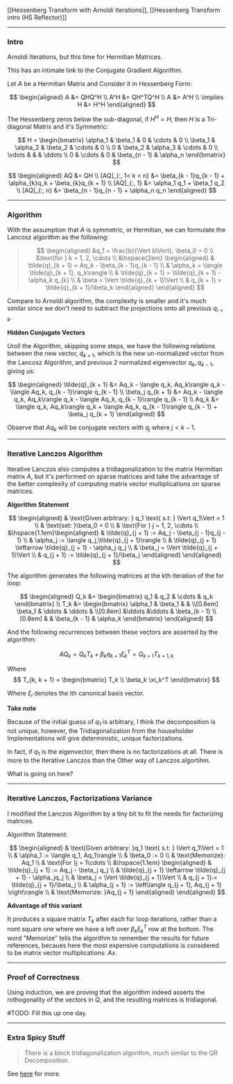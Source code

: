 [[Hessenberg Transform with Arnoldi Iterations]],
[[Hessenberg Transform intro (HS Reflector)]]

---
### **Intro**

Arnoldi Iterations, but this time for Hermitian Matrices. 

This has an intimate link to the Conjugate Gradient Algorithm. 

Let $A$ be a Hermitian Matrix and Consider it in Hessenberg Form:

$$
\begin{aligned}
    A &= QHQ^H
    \\
    A^H &= QH^TQ^H
    \\
    A &= A^H
    \\
    \implies H &= H^H
\end{aligned}
$$

The Hessenberg zeros below the sub-diagonal, if $H^H = H$, then $H$ is a Tri-diagonal Matrix and it's Symmetric: 

$$
H = \begin{bmatrix}
    \alpha_1 & \beta_1 & 0 & \cdots & 0
    \\
    \beta_1 & \alpha_2 & \beta_2 & \cdots & 0
    \\
    0 & \beta_2 & \alpha_3 & \cdots & 0
    \\
    \vdots & & & \ddots
    \\
    0 & \cdots & 0 & \beta_{n - 1} & \alpha_n 
\end{bmatrix}
$$

$$
\begin{aligned}
    AQ &= QH
    \\
    [AQ]_{:, 1< k < n} &= \beta_{k - 1}q_{k - 1} + \alpha_{k}q_k + \beta_{k}q_{k + 1}
    \\
    [AQ]_{:, 1} &= \alpha_1 q_1 + \beta_1 q_2
    \\
    [AQ]_{:, n} &= \beta_{n - 1}q_{n - 1} + \alpha_n q_n
\end{aligned}
$$

---
### **Algorithm**
With the assumption that $A$ is symmetric, or Hermitian, we can formulate the Lancosz algorithm as the following: 

> $$
> \begin{aligned}
>     &q_1 = \frac{b}{\Vert b\Vert}, \beta_0 = 0
>     \\
>     &\text{for } k = 1, 2, \cdots
>     \\
>     &\hspace{2em}
>     \begin{aligned}
>         & \tilde{q}_{k + 1} = Aq_k - \beta_{k - 1}q_{k - 1}
>         \\
>         & \alpha_k = \langle \tilde{q}_{k + 1}, q_k\rangle
>         \\
>         & \tilde{q}_{k + 1} = \tilde{q}_{k + 1} - \alpha_k q_{k}
>         \\
>         & \beta = \Vert \tilde{q}_{k + 1}\Vert
>         \\
>         & q_{k + 1} = \tilde{q}_{k + 1}/\beta_k
>     \end{aligned}
> \end{aligned}
> $$

Compare to Arnoldi algorithm, the complexity is smaller and it's much similar since we don't need to subtract the projections onto all previous $q_{i<k}$. 

**Hidden Conjugate Vectors**

Uroll the Algorithm, skipping some steps, we have the following relations between the new vector, $\tilde{q}_{k + 1}$, which is the new un-normalized vector from the Lancosz Algorithm, and previous 2 normalized eigenvector $q_{k}, q_{k - 1}$, giving us: 

$$
\begin{aligned}
    \tilde{q}_{k + 1} &= Aq_k - \langle q_k, Aq_k\rangle q_k - \langle Aq_k, q_{k - 1}\rangle q_{k - 1}
    \\
    \beta_j q_{k + 1} &= Aq_k - \langle q_k, Aq_k\rangle q_k - \langle Aq_k, q_{k - 1}\rangle q_{k - 1}
    \\
    Aq_k &= \langle q_k, Aq_k\rangle q_k + \langle Aq_k, q_{k - 1}\rangle q_{k - 1} + \beta_j q_{k + 1}
\end{aligned}
$$

Observe that $Aq_k$ will be conjugate vectors with $q_j$ where $j < k - 1$. 

---
### **Iterative Lanczos Algorithm**

Iterative Lanczos also computes a tridiagonalization to the matrix Hermitian matrix $A$, but it's performed on sparse matrices and take the advantage of the better complexity of computing matrix vector multiplications on sparse matrices.

**Algorithm Statement**

$$
\begin{aligned}
    & \text{Given arbitrary: } q_1 \text{ s.t: } \Vert q_1\Vert = 1
    \\
    & \text{set: }\beta_0 = 0
    \\
    & \text{For } j = 1, 2, \cdots 
    \\
    &\hspace{1.1em}\begin{aligned}
        & \tilde{q}_{j + 1} := Aq_j - \beta_{j - 1}q_{j - 1}
        \\
        & \alpha_j := \langle q_j,\tilde{q}_{j + 1}\rangle
        \\
        & \tilde{q}_{j + 1} \leftarrow \tilde{q}_{j + 1} - \alpha_j q_j
        \\
        & \beta_j = \Vert \tilde{q}_{j + 1}\Vert
        \\
        & q_{j + 1} := \tilde{q}_{j + 1}/\beta_j
    \end{aligned}
\end{aligned}
$$

The algorithm generates the following matrices at the kth iteration of the for loop: 

$$
\begin{aligned}
    Q_k &= \begin{bmatrix}
        q_1 & q_2 & \cdots & q_k
    \end{bmatrix}
    \\
    T_k &= 
    \begin{bmatrix}
        \alpha_1 & \beta_1 & & 
        \\[0.8em]
        \beta_1 & \ddots & \ddots & 
        \\[0.8em]
        &\ddots &\ddots & \beta_{k - 1}
        \\[0.8em]
        & & \beta_{k - 1} & \alpha_k
    \end{bmatrix}
\end{aligned}
$$

And the following recurrences between these vectors are asserted by the algorithm:

$$
AQ_k = Q_kT_k + \beta_k q_{k + 1}\xi_k^T = Q_{k + 1}T_{k + 1, k}
$$

Where 
$$
T_{k, k + 1} = 
    \begin{bmatrix}
        T_k
        \\
        \beta_k \xi_k^T
    \end{bmatrix}
$$

Where $\xi_i$ denotes the ith canonical basis vector. 

**Take note**

Because of the initial guess of $q_1$ is arbitrary, I think the decomposition is not unique, however, the Tridiagonalization from the householder Implementations will give deterministic, unique factorizations. 

In fact, if $q_1$ is the eigenvector, then there is no factorizations at all. There is more to the Iterative Lanczos than the Other way of Lanczos algortihm. 

What is going on here? 

---
### **Iterative Lanczos, Factorizations Variance**

I modified the Lanczos Algorithm by a tiny bit to fit the needs for factorizing matrices. 

Algorithm Statement: 

$$
\begin{aligned}
    & \text{Given arbitrary: }q_1 \text{ s.t: } \Vert q_1\Vert = 1
    \\
    & \alpha_1 := \langle q_1, Aq_1\rangle
    \\
    & \beta_0 := 0
    \\
    & \text{Memorize}: Aq_1
    \\
    & \text{For }j = 1\cdots
    \\
    &\hspace{1.1em}
    \begin{aligned}
        & \tilde{q}_{j + 1} := Aq_j - \beta_j q_j
        \\
        & \tilde{q}_{j + 1} \leftarrow \tilde{q}_{j + 1} - \alpha_jq_j
        \\
        & \beta_j = \Vert \tilde{q}_{j + 1}\Vert
        \\
        & q_{j + 1}:= \tilde{q}_{j + 1}/\beta_j
        \\
        & \alpha_{j + 1} := \left\langle q_{j + 1}, Aq_{j + 1} \right\rangle
        \\
        & \text{Memorize: }Aq_{j + 1}
    \end{aligned}
\end{aligned}
$$

**Advantage of this variant**

It produces a square matrix $T_k$ after each for loop iterations, rather than a nont square one where we have a left over $\beta_k\xi_k^T$ row at the bottom. The word "Memorize" tells the algorithm to remember the results for future references, becaues here the most expensive computations is considered to be matrix vector multiplications: $Ax$. 

---
### **Proof of Correctness**

Using induction, we are proving that the algorithm indeed asserts the rothogonality of the vectors in $Q$, and the resulting matrices is tridiagonal. 

#TODO: Fill this up one day. 


---
### **Extra Spicy Stuff**

> There is a block tridiagonalization algorithm, much similar to the QR Decomposition. 

See [here](http://www.cas.mcmaster.ca/~qiao/publications/spie05.pdf) for more. 
